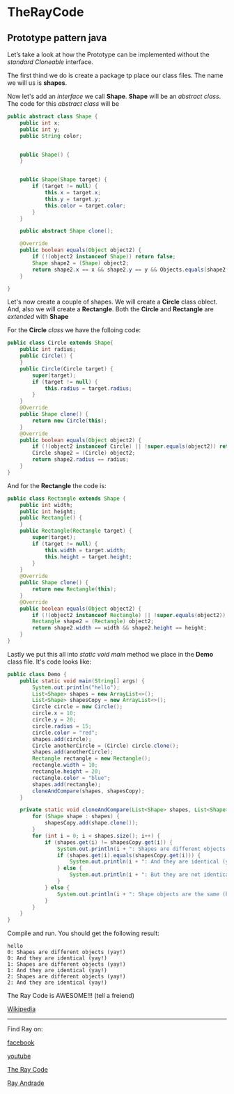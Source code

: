 # TheRayCode
## Prototype pattern java

Let’s take a look at how the Prototype can be implemented without the *standard Cloneable* interface.

The first thind we do is create a package tp place our class files.
The name we will us is **shapes**.

Now let's add an *interface* we call **Shape**.
**Shape** will be an *abstract class*.
The code for this *abstract class* will be
```java
public abstract class Shape {
    public int x;
    public int y;
    public String color;


    public Shape() {
    }


    public Shape(Shape target) {
        if (target != null) {
            this.x = target.x;
            this.y = target.y;
            this.color = target.color;
        }
    }

    public abstract Shape clone();

    @Override
    public boolean equals(Object object2) {
        if (!(object2 instanceof Shape)) return false;
        Shape shape2 = (Shape) object2;
        return shape2.x == x && shape2.y == y && Objects.equals(shape2.color, color);
    }

}
```
Let's now create a couple of shapes. 
We will create a **Circle** class oblect. 
And, also we will create a **Rectangle**.
Both the **Circle** and **Rectangle** are *extended* with **Shape**

For the **Circle** *class* we have the folloing code:
```java
public class Circle extends Shape{
    public int radius;
    public Circle() {
    }
    public Circle(Circle target) {
        super(target);
        if (target != null) {
            this.radius = target.radius;
        }
    }
    @Override
    public Shape clone() {
        return new Circle(this);
    }
    @Override
    public boolean equals(Object object2) {
        if (!(object2 instanceof Circle) || !super.equals(object2)) return false;
        Circle shape2 = (Circle) object2;
        return shape2.radius == radius;
    }
}

```
And for the **Rectangle** the code is:
```java
public class Rectangle extends Shape {
    public int width;
    public int height;
    public Rectangle() {
    }
    public Rectangle(Rectangle target) {
        super(target);
        if (target != null) {
            this.width = target.width;
            this.height = target.height;
        }
    }
    @Override
    public Shape clone() {
        return new Rectangle(this);
    }
    @Override
    public boolean equals(Object object2) {
        if (!(object2 instanceof Rectangle) || !super.equals(object2)) return false;
        Rectangle shape2 = (Rectangle) object2;
        return shape2.width == width && shape2.height == height;
    }
}
```

Lastly we put this all into *static void main* method we place in the **Demo** class file.
It's code looks like:
```java
public class Demo {
    public static void main(String[] args) {
        System.out.println("hello");
        List<Shape> shapes = new ArrayList<>();
        List<Shape> shapesCopy = new ArrayList<>();
        Circle circle = new Circle();
        circle.x = 10;
        circle.y = 20;
        circle.radius = 15;
        circle.color = "red";
        shapes.add(circle);
        Circle anotherCircle = (Circle) circle.clone();
        shapes.add(anotherCircle);
        Rectangle rectangle = new Rectangle();
        rectangle.width = 10;
        rectangle.height = 20;
        rectangle.color = "blue";
        shapes.add(rectangle);
        cloneAndCompare(shapes, shapesCopy);
    }

    private static void cloneAndCompare(List<Shape> shapes, List<Shape> shapesCopy) {
        for (Shape shape : shapes) {
            shapesCopy.add(shape.clone());
        }
        for (int i = 0; i < shapes.size(); i++) {
            if (shapes.get(i) != shapesCopy.get(i)) {
                System.out.println(i + ": Shapes are different objects (yay!)");
                if (shapes.get(i).equals(shapesCopy.get(i))) {
                    System.out.println(i + ": And they are identical (yay!)");
                } else {
                    System.out.println(i + ": But they are not identical (booo!)");
                }
            } else {
                System.out.println(i + ": Shape objects are the same (booo!)");
            }
        }
    }
}
```

Compile and run.
You should get the following result:
```
hello
0: Shapes are different objects (yay!)
0: And they are identical (yay!)
1: Shapes are different objects (yay!)
1: And they are identical (yay!)
2: Shapes are different objects (yay!)
2: And they are identical (yay!)
```
The Ray Code is AWESOME!!! (tell a freiend)

[Wikipedia](https://en.wikipedia.org/wiki/Prototype_pattern)

----------------------------------------------------------------------------------------------------

Find Ray on:

[facebook](https://www.facebook.com/TheRayCode/)

[youtube](https://www.youtube.com/user/AndradeRay/)

[The Ray Code](https://www.RayAndrade.com)

[Ray Andrade](https://www.RayAndrade.org)
